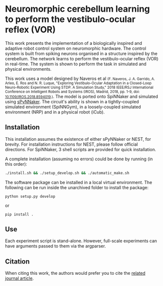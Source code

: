 # Neuromorphic cerebellum learning to perform the vestibulo-ocular reflex (VOR)


This work presents the implementation of a biologically inspired and adaptive robot control system on neuromorphic hardware.
The control system is built from spiking neurons organised in a structure inspired by the cerebellum.
The network learns to perform the vestibulo-ocular reflex (VOR) in real-time.
The system is shown to perform the task in simulated and physical environments.

 This work uses a model designed by Naveros et al
 <small>(F. Naveros, J. A. Garrido, A. Arleo, E. Ros and N. R. Luque,
 "Exploring Vestibulo-Ocular Adaptation in a Closed-Loop Neuro-Robotic Experiment Using STDP. A Simulation Study,"
 2018 IEEE/RSJ International Conference on Intelligent Robots and Systems (IROS), Madrid, 2018, pp. 1-9,
 doi: [10.1109/IROS.2018.8594019](https://doi.org/10.1109/IROS.2018.8594019).)</small>.
 The model is ported onto SpiNNaker and simulated using [sPyNNaker](https://github.com/spinnakermanchester/spynnaker).
 The circuit's ability is shown in a tightly-coupled simulated environment (SpiNNGym),
 in a loosely-coupled simulated environment (NRP) and in a physical robot (iCub).

## Installation

 This installation assumes the existence of either sPyNNaker or NEST, for brevity.
For installation instructions for NEST, please follow official directions. For SpiNNaker, 3 shell scripts are provided
for quick installation.

A complete installation (assuming no errors) could be done by running (in this order):

```bash
./install.sh && ./setup_develop.sh && ./automatic_make.sh
```

 The software package can be installed in a local virtual environment.
The following can be run inside the unarchived folder to install the package:

```
python setup.py develop
```

or

```
pip install .
```


## Use

Each experiment script is stand-alone. However, full-scale experiments can have arguments passed to them via the
argparser.

## Citation

When citing this work, the authors would prefer you to cite the [related journal article](https://doi.org/10.3389/fncel.2021.622870).
